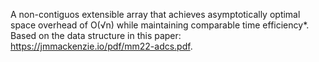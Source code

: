 A non-contiguos extensible array that achieves asymptotically optimal space overhead of O(√n) while maintaining comparable time efficiency*. Based on the data structure in this paper: <https://jmmackenzie.io/pdf/mm22-adcs.pdf>.
